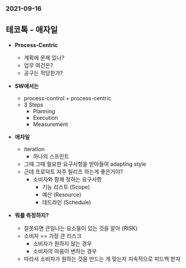 ### 2021-09-16

## 테코톡 - 애자일
- **Process-Centric**
    - 계획에 문제 있나?
    - 업무 여건은? 
    - 공구는 적당한가?
    
- **SW에서는**    
    - process-control + process-centric
    - 3 Steps
        - Planning
        - Execution
        - Measurement
        
- **애자일**
    - iteration
        - 하나의 스프린트
    - 그때 그때 필요한 요구사항을 받아들여 adapting style
    - 근데 프로덕트 자주 릴리즈 하는게 좋은거야?
        - 소비자와 함께 정하는 요구사항
            - 기능 리스트 (Scope)
            - 예산 (Resource)
            - 데드라인 (Schedule)

- **뭐를 측정하지?**
    - 잘못되면 큰일나는 요소들이 있는 것을 알아 (RISK)
    - 소비자 == 가장 큰 리스크
        - 소비자가 원하지 않는 경우
        - 소비자의 마음이 변하는 경우
    - 따라서 소비자가 원하는 것을 만드는 게 맞는지 지속적으로 피드백 받자

